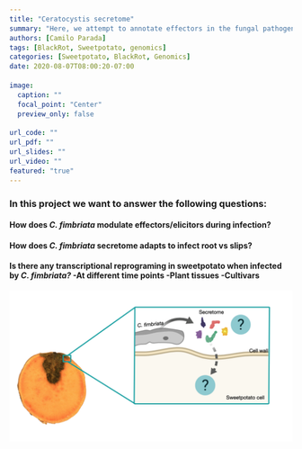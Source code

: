 ```yaml
---
title: "Ceratocystis secretome"
summary: "Here, we attempt to annotate effectors in the fungal pathogen *Ceratocystis fimbriata* and closely related species"
authors: [Camilo Parada]
tags: [BlackRot, Sweetpotato, genomics]
categories: [Sweetpotato, BlackRot, Genomics]
date: 2020-08-07T08:00:20-07:00

image:
  caption: ""
  focal_point: "Center"
  preview_only: false

url_code: ""
url_pdf: ""
url_slides: ""
url_video: ""
featured: "true"
---
```


### In this project we want to answer the following questions:

#### How does *C. fimbriata* modulate effectors/elicitors during infection?

#### How does *C. fimbriata* secretome adapts to infect root vs slips?

#### Is there any transcriptional reprograming in sweetpotato when infected by *C. fimbriata?* -At different time points -Plant tissues -Cultivars

![](summary.png)
